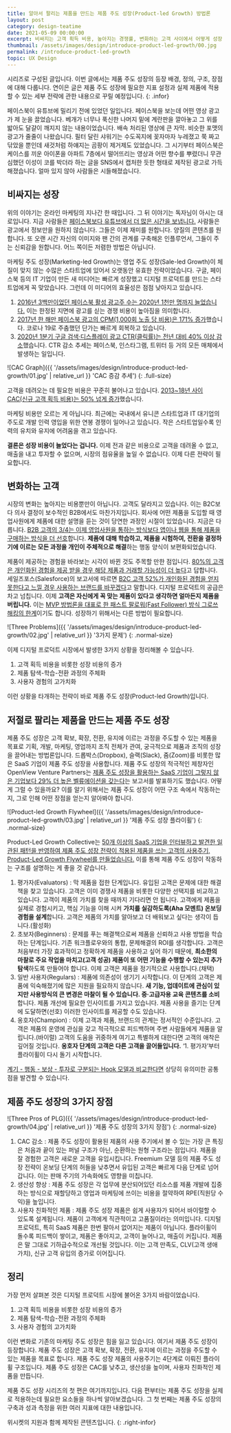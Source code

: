 ```yaml
---
title: 알아서 팔리는 제품을 만드는 제품 주도 성장(Product-led Growth) 방법론
layout: post
category: design-teatime
date: 2021-05-09 00:00:00
excerpt: 비싸지는 고객 획득 비용, 높아지는 경쟁률, 변화하는 고객 사이에서 어떻게 성장 동력을 챙길 수 있을까요? 제품 주도 성장이 답입니다.
thumbnail: /assets/images/design/introduce-product-led-growth/00.jpg
permalink: /introduce-product-led-growth
topic: UX Design
---
```


시리즈로 구성된 글입니다. 이번 글에서는 제품 주도 성장의 등장 배경, 정의, 구조, 장점에 대해 다룹니다. 연이은 글은 제품 주도 성장에 필요한 지표 설정과 실제 제품에 적용할 수 있는 세부 전략에 관한 내용으로 꾸릴 예정입니다.
{: .infor}

페이스북이 유튜브에 밀리기 전에 있었던 일입니다. 페이스북을 보는데 어떤 영상 광고가 제 눈을 끌었습니다. 베개가 너무나 푹신한 나머지 밑에 계란판을 깔아놓고 그 위를 밟아도 달걀이 깨지지 않는 내용이었습니다. 배속 처리된 영상에 큰 자막. 비슷한 포맷의 광고가 줄줄이 나왔습니다. 필터 달린 샤워기는 수도꼭지에 꽂자마자 누레졌고 쭉 짜고 닦았을 뿐인데 새것처럼 하얘지는 곰팡이 제거제도 있었습니다. 그 시기부터 페이스북은 케이스를 끼운 아이폰을 아파트 7층에서 떨어뜨리는 영상과 어떤 향수를 뿌렸더니 무관심했던 이성이 코를 박더라 하는 글을 SNS에서 캡처한 듯한 형태로 제작된 광고로 가득해졌습니다. 얼마 있지 않아 사람들은 시들해졌습니다.

## 비싸지는 성장

위의 이야기는 온라인 마케팅의 지나간 한 때입니다. 그 뒤 이야기는 독자님이 아시는 대로입니다. 지금 사람들은 <a title='Christina Newberry(Hootsuite), 2021 - 25 YouTube Statistics that May Surprise You: 2021 Edition' href='https://blog.hootsuite.com/youtube-stats-marketers/' target='_blank'>페이스북보다 유튜브에서 더 많은 시간을 보냅니다.</a> 사람들은 광고에서 정보만을 원하지 않습니다. 그들은 이제 재미를 원합니다. 양질의 콘텐츠를 원합니다. 또 오랜 시간 자신의 이미지와 팬 간의 관계를 구축해온 인플루언서, 그들이 주는 신뢰감을 원합니다. 어느 쪽이든 저렴한 방법은 아닙니다.

마케팅 주도 성장(Marketing-led Growth)는 영업 주도 성장(Sale-led Growth)이 체질이 맞지 않는 수많은 스타트업에 있어서 오랫동안 유효한 전략이었습니다. 구글, 페이스북 등의 IT 기업이 만든 새 미디어는 빠르게 성장했고 디지털 프로덕트를 만드는 스타트업에게 꼭 맞았습니다. 그런데 이 미디어의 효율성은 점점 낮아지고 있습니다.

1. <a title='H. Tankovska(Statista)  - Number of active advertisers on Facebook from 1st quarter 2016 to 3rd quarter 2020' href='https://www.statista.com/statistics/778191/active-facebook-advertisers/' target='_blank'>2016년 3백만이었던 페이스북 활성 광고주 수는 2020년 1천만 명까지 늘었습니다.</a> 이는 한정된 지면에 광고를 싣는 경쟁 비용이 높아짐을 의미합니다.
2. <a title='AdStage - Facebook CPMs Increase 171% In 2017' href='https://blog.adstage.io/2017/09/18/facebook-cpms-increase-2017' target='_blank'>2017년 한 해만 페이스북 광고의 CPM(1,000회 노출 당 비용)은 171% 증가</a>했습니다. 코로나 19로 주춤했던 단가는 빠르게 회복하고 있습니다.
3. <a title='Dave Chaffey(Smart Insights), 2021 - Average CTRs display and search advertising – 2021 compilation' href='https://www.smartinsights.com/internet-advertising/internet-advertising-analytics/display-advertising-clickthrough-rates/' target='_blank'>2020년 1분기 구글 검색·디스플레이 광고 CTR(클릭률)는 전년 대비 40% 이상 감소</a>했습니다. CTR 감소 추세는 페이스북, 인스타그램, 트위터 등 거의 모든 매체에서 발생하는 일입니다.

![CAC Graph]({{ '/assets/images/design/introduce-product-led-growth/01.jpg' | relative_url }} 'CAC 증감 추세')
{: .full-size}

고객을 데려오는 데 필요한 비용은 꾸준히 불어나고 있습니다. <a title='Partrick Campbell(ProfitWell), 2018 - The SaaS Freemium Model: Great for Acquisition, Not for Revenue' href='https://www.profitwell.com/recur/all/state-of-freemium' target='_blank'>2013~18년 사이 CAC(신규 고객 획득 비용)는 50% 넘게 증가</a>했습니다.

마케팅 비용만 오르는 게 아닙니다. 최근에는 국내에서 유니콘 스타트업과 IT 대기업의 주도로 개발 인력 영입을 위한 연봉 경쟁이 일어나고 있습니다. 작은 스타트업일수록 인력의 유치와 유지에 어려움을 겪고 있습니다.

**결론은 성장 비용이 늘었다는 겁니다.** 이제 전과 같은 비용으로 고객을 데려올 수 없고, 매출을 내고 투자할 수 없으며, 시장의 점유율을 높일 수 없습니다. 이제 다른 전략이 필요합니다.

## 변화하는 고객

시장의 변화는 높아지는 비용뿐만이 아닙니다. 고객도 달라지고 있습니다. 이는 B2C보다 의사 결정이 보수적인 B2B에서도 마찬가지입니다. 회사에 어떤 제품을 도입할 때 영업사원에게 제품에 대한 설명을 듣는 것이 당연한 과정인 시절이 있었습니다. 지금은 다릅니다. <a title='Andy Hoar(Forrester), 2015 - Death of a (B2B) Salesman' href='https://go.forrester.com/blogs/15-04-14-death_of_a_b2b_salesman/' target='_blank'>B2B 고객의 3/4는 이제 영업사원을 통하는 방식보다 앱이나 웹을 통해 제품을 구매하는 방식을 더 선호</a>합니다. **제품에 대해 학습하고, 제품을 시험하여, 전환을 결정하기에 이르는 모든 과정을 개인이 주체적으로 해결**하는 행동 양식이 보편화되었습니다.

제품이 제공하는 경험을 바라보는 시각이 바뀐 것도 주목할 만한 점입니다. <a title='Epsilon, 2018 - New Epsilon research indicates 80% of consumers are more likely to make a purchase when brands offer personalized experiences' href='https://www.epsilon.com/us/about-us/pressroom/new-epsilon-research-indicates-80-of-consumers-are-more-likely-to-make-a-purchase-when-brands-offer-personalized-experiences' target='_blank'>80%의 고객은 개인화된 경험을 제공 받을 경우 해당 제품과 거래할 가능성이 더 높다</a>고 답합니다. 세일즈포스(Salesforce)의 보고서에 따르면 <a title='Trailhead(Salesforce) - Understand the Consumer Experience' href='https://trailhead.salesforce.com/en/content/learn/modules/consumer-interaction-management/understand-consumer-experience' target='_blank'>B2C 고객 52%가 개인화된 경험을 얻지 못한다고 느낄 경우 사용하는 브랜드를 바꾸겠다</a>고 말합니다. 디지털 프로덕트의 공급은 차고 넘칩니다. 이제 **고객은 자신에게 꼭 맞는 제품이 있다고 생각하면 얼마든지 제품을 버립니다.** 이는 <a title='매거진 입맛 - MVP는 방향이 아닌 속도다. MLP로 성장하는 제품 만들기(1/2)' href='/mlp-for-growing-product' target='_blank'>MVP 방법론을 대표로 한 패스트 팔로워(Fast Follower) 방식 그로쓰 해킹의 한계</a>이기도 합니다. 성장하기 위해서는 다른 방법이 필요합니다.

![Three Problems]({{ '/assets/images/design/introduce-product-led-growth/02.jpg' | relative_url }} '3가지 문제')
{: .normal-size}

이제 디지털 프로덕트 시장에서 발생한 3가지 상황을 정리해볼 수 있습니다.

1. 고객 획득 비용을 비롯한 성장 비용의 증가
2. 제품 탐색-학습-전환 과정의 주체화
3. 사용자 경험의 고가치화

이런 상황을 타개하는 전략이 바로 제품 주도 성장(Product-led Growth)입니다.

## 저절로 팔리는 제품을 만드는 제품 주도 성장

제품 주도 성장은 고객 확보, 확장, 전환, 유지에 이르는 과정을 주도할 수 있는 제품을 목표로 기획, 개발, 마케팅, 영업까지 조직 전체가 관여, 궁극적으로 제품과 조직의 성장을 끌어내는 방법론입니다. 드롭박스(Dropbox), 슬랙(Slack), 줌(Zoom)를 비롯한 많은 SaaS 기업이 제품 주도 성장을 사용합니다. 제품 주도 성장의 적극적인 제창자인 OpenView Venture Partners는 <a title='Sean Fanning(OpenView Venture Partners) - Product Led Growth: The Secret to Becoming a Top Quartile Public Company' href='https://openviewpartners.com/blog/product-led-growth-the-secret-to-becoming-a-top-quartile-public-company/#.W5s3jegzbXR' target='_blank'>제품 주도 성장을 활용하는 SaaS 기업이 그렇지 않은 기업보다 29% 더 높은 벨류에이션을 갖는다</a>는 보고서를 발표하기도 했습니다. 어떻게 그럴 수 있을까요? 이를 알기 위해서는 제품 주도 성장이 어떤 구조 속에서 작동하는지, 그로 인해 어떤 장점을 얻는지 알아봐야 합니다.

![Product-led Growth Flywheel]({{ '/assets/images/design/introduce-product-led-growth/03.jpg' | relative_url }} '제품 주도 성장 플라이휠')
{: .normal-size}

Product-Led Growth Collective는 <a title='Product-Led Growth Collective - The Product-Led Growth Flywheel' href='https://www.productled.org/foundations/the-product-led-growth-flywheel' target='_blank'>50개 이상의 SaaS 기업을 인터뷰하고 발견한 일관된 패턴을 반영하여 제품 주도 성장 전략이 적용된 제품을 쓰는 고객의 사용주기, Product-Led Growth Flywheel를 만들었습니다.</a> 이를 통해 제품 주도 성장이 작동하는 구조를 설명하는 게 좋을 것 같습니다.

1. 평가자(Evaluators) : 막 제품을 접한 단계입니다. 유입된 고객은 문제에 대한 해결책을 찾고 있습니다. 고객은 이미 경쟁사 제품을 비롯한 다양한 선택지를 비교하고 있습니다. 고객이 제품의 가치를 찾을 때까지 기다리면 안 됩니다. 고객에게 제품을 실제로 경험시키고, 핵심 기능을 이해 시켜 **가치를 실감하도록(Aha 모멘트) 온보딩 경험을 설계**합니다. 고객은 제품의 가치를 알아보고 더 배워보고 싶다는 생각이 듭니다.(활성화)
2. 초보자(Beginners) : 문제를 푸는 해결책으로써 제품을 신뢰하고 사용 방법을 학습하는 단계입니다. 기존 워크플로우와의 통합, 문제해결의 ROI를 생각합니다. 고객은 처음부터 가장 효과적이고 정확하게 제품을 사용하고 싶어 하기 때문에, **최소한의 마찰로 주요 작업을 마치고(고객 성공) 제품이 또 어떤 기능을 수행할 수 있는지 추가 탐색**하도록 만들어야 합니다. 이제 고객은 제품을 정기적으로 사용합니다.(채택)
3. 일반 사용자(Regulars) : 제품에 의존성이 생기기 시작합니다. 이 단계의 고객은 제품에 익숙해졌기에 많은 지원을 필요하지 않습니다. **새 기능, 업데이트에 관심이 있지만 사용방식의 큰 변경은 마찰이 될 수 있습니다. 중·고급자용 교육 콘텐츠를 소비**합니다. 제품 개선에 필요한 인사이트를 가지고 있습니다. 제품 사용을 즐기는 단계에 도달하면(선호) 이러한 인사이트를 제공할 수도 있습니다.
4. 옹호자(Champion) : 이제 고객과 제품, 브랜드의 관계는 정서적인 수준입니다. 고객은 제품의 운영에 관심을 갖고 적극적으로 피드백하며 주변 사람들에게 제품을 알립니다.(바이럴) 고객의 도움을 귀중하게 여기고 특별하게 대한다면 고객의 애착은 깊어질 것입니다. **옹호자 단계의 고객은 다른 고객을 끌어들입니다.** ‘1. 평가자’부터 플라이휠이 다시 돌기 시작합니다.

<a title='매거진 입맛 - 손톱만한 카피로 할 수 있는 일' href='/talk-with-microcopy' target='_blank'>계기 - 행동 - 보상 - 투자로 구분되는 Hook 모델과 비교한다면</a> 상당히 유의미한 공통점을 발견할 수 있습니다.

## 제품 주도 성장의 3가지 장점

![Three Pros of PLG]({{ '/assets/images/design/introduce-product-led-growth/04.jpg' | relative_url }} '제품 주도 성장의 3가지 장점')
{: .normal-size}

1. CAC 감소 : 제품 주도 성장이 활용된 제품의 사용 주기에서 볼 수 있는 가장 큰 특징은 처음과 끝이 있는 퍼널 구조가 아닌, 순환하는 원형 구조라는 점입니다. 제품을 잘 경험한 고객은 새로운 고객을 유입시킵니다. Freemium 모델 등의 제품 주도 성장 전략이 온보딩 단계의 허들을 낮추면서 유입된 고객은 빠르게 다음 단계로 넘어갑니다. 이는 판매 주기의 가속화에도 영향을 미칩니다.
2. 생산성 향상 : 제품 주도 성장은 각 업무에 분산되어있던 리소스를 제품 개발에 집중하는 방식으로 재할당하고 영업과 마케팅에 쓰이는 비용을 절약하여 RPE(직원당 수익)을 높입니다.
3. 사용자 친화적인 제품 : 제품 주도 성장 제품은 쉽게 사용자가 되어서 바이럴할 수 있도록 설계됩니다. 제품이 고객에게 직관적이고 고품질이라는 의미입니다. 디지털 프로덕트, 특히 SaaS 제품은 한번 팔아서 없어지는 제품이 아닙니다. 플라이휠이 돌수록 피드백이 쌓이고, 제품은 좋아지고, 고객이 늘어나고, 매출이 커집니다. 제품은 말 그대로 기하급수적으로 개선될 것입니다. 이는 고객 만족도, CLV(고객 생애 가치), 신규 고객 유입의 증가로 이어집니다.

## 정리

가장 먼저 살펴본 것은 디지털 프로덕트 시장에 불어온 3가지 바람이었습니다.

1. 고객 획득 비용을 비롯한 성장 비용의 증가
2. 제품 탐색-학습-전환 과정의 주체화
3. 사용자 경험의 고가치화

이런 변화로 기존의 마케팅 주도 성장은 힘을 잃고 있습니다. 여기서 제품 주도 성장이 등장합니다. 제품 주도 성장은 고객 확보, 확장, 전환, 유지에 이르는 과정을 주도할 수 있는 제품을 목표로 합니다. 제품 주도 성장 제품의 사용주기는 4단계로 이뤄진 플라이휠 구조입니다. 제품 주도 성장은 CAC를 낮추고, 생산성을 높이며, 사용자 친화적인 제품을 만듭니다.

제품 주도 성장 시리즈의 첫 편은 여기까지입니다. 다음 편부터는 제품 주도 성장을 실제로 적용하는데 필요한 요소들을 하나씩 알아보겠습니다. 그 첫 번째는 제품 주도 성장의 구축과 성과 측정을 위한 여러 지표에 대한 내용입니다.

위시켓의 지원과 함께 제작된 콘텐츠입니다.
{: .right-infor}